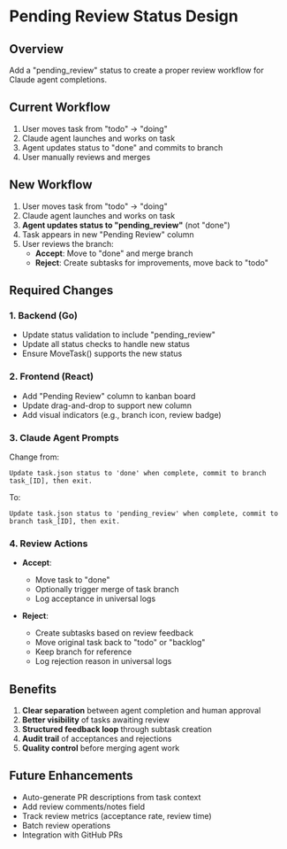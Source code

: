# Pending Review Status Design

## Overview
Add a "pending_review" status to create a proper review workflow for Claude agent completions.

## Current Workflow
1. User moves task from "todo" → "doing"
2. Claude agent launches and works on task
3. Agent updates status to "done" and commits to branch
4. User manually reviews and merges

## New Workflow
1. User moves task from "todo" → "doing"
2. Claude agent launches and works on task
3. **Agent updates status to "pending_review"** (not "done")
4. Task appears in new "Pending Review" column
5. User reviews the branch:
   - **Accept**: Move to "done" and merge branch
   - **Reject**: Create subtasks for improvements, move back to "todo"

## Required Changes

### 1. Backend (Go)
- Update status validation to include "pending_review"
- Update all status checks to handle new status
- Ensure MoveTask() supports the new status

### 2. Frontend (React)
- Add "Pending Review" column to kanban board
- Update drag-and-drop to support new column
- Add visual indicators (e.g., branch icon, review badge)

### 3. Claude Agent Prompts
Change from:
```
Update task.json status to 'done' when complete, commit to branch task_[ID], then exit.
```

To:
```
Update task.json status to 'pending_review' when complete, commit to branch task_[ID], then exit.
```

### 4. Review Actions
- **Accept**: 
  - Move task to "done"
  - Optionally trigger merge of task branch
  - Log acceptance in universal logs
  
- **Reject**:
  - Create subtasks based on review feedback
  - Move original task back to "todo" or "backlog"
  - Keep branch for reference
  - Log rejection reason in universal logs

## Benefits
1. **Clear separation** between agent completion and human approval
2. **Better visibility** of tasks awaiting review
3. **Structured feedback loop** through subtask creation
4. **Audit trail** of acceptances and rejections
5. **Quality control** before merging agent work

## Future Enhancements
- Auto-generate PR descriptions from task context
- Add review comments/notes field
- Track review metrics (acceptance rate, review time)
- Batch review operations
- Integration with GitHub PRs